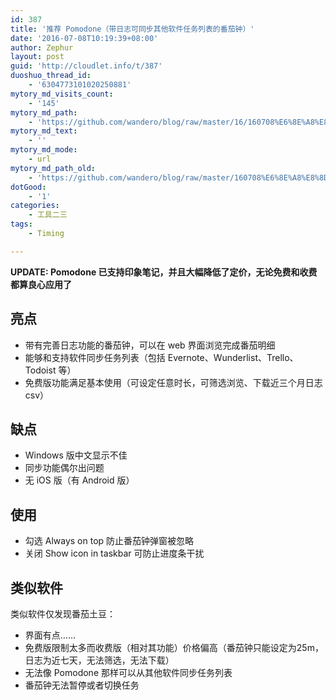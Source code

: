 ```yaml
---
id: 387
title: '推荐 Pomodone（带日志可同步其他软件任务列表的番茄钟）'
date: '2016-07-08T10:19:39+08:00'
author: Zephur
layout: post
guid: 'http://cloudlet.info/t/387'
duoshuo_thread_id:
    - '6304773101020250881'
mytory_md_visits_count:
    - '145'
mytory_md_path:
    - 'https://github.com/wandero/blog/raw/master/16/160708%E6%8E%A8%E8%8D%90%20Pomodone%EF%BC%88%E5%B8%A6%E6%97%A5%E5%BF%97%E5%8F%AF%E5%90%8C%E6%AD%A5%E5%85%B6%E4%BB%96%E8%BD%AF%E4%BB%B6%E4%BB%BB%E5%8A%A1%E5%88%97%E8%A1%A8%E7%9A%84%E7%95%AA%E8%8C%84%E9%92%9F%EF%BC%89.md'
mytory_md_text:
    - ''
mytory_md_mode:
    - url
mytory_md_path_old:
    - 'https://github.com/wandero/blog/raw/master/160708%E6%8E%A8%E8%8D%90%20Pomodone%EF%BC%88%E5%B8%A6%E6%97%A5%E5%BF%97%E5%8F%AF%E5%90%8C%E6%AD%A5%E5%85%B6%E4%BB%96%E8%BD%AF%E4%BB%B6%E4%BB%BB%E5%8A%A1%E5%88%97%E8%A1%A8%E7%9A%84%E7%95%AA%E8%8C%84%E9%92%9F%EF%BC%89.md'
dotGood:
    - '1'
categories:
    - 工具二三
tags:
    - Timing

---
```


**UPDATE: Pomodone 已支持印象笔记，并且大幅降低了定价，无论免费和收费都算良心应用了**

## 亮点

- 带有完善日志功能的番茄钟，可以在 web 界面浏览完成番茄明细
- 能够和支持软件同步任务列表（包括 Evernote、Wunderlist、Trello、Todoist 等）
- 免费版功能满足基本使用（可设定任意时长，可筛选浏览、下载近三个月日志 csv）

<!-- more -->

## 缺点

- Windows 版中文显示不佳
- 同步功能偶尔出问题
- 无 iOS 版（有 Android 版）

## 使用

- 勾选 Always on top 防止番茄钟弹窗被忽略
- 关闭 Show icon in taskbar 可防止进度条干扰

## 类似软件

类似软件仅发现番茄土豆：

- 界面有点……
- 免费版限制太多而收费版（相对其功能）价格偏高（番茄钟只能设定为25m，日志为近七天，无法筛选，无法下载）
- 无法像 Pomodone 那样可以从其他软件同步任务列表
- 番茄钟无法暂停或者切换任务